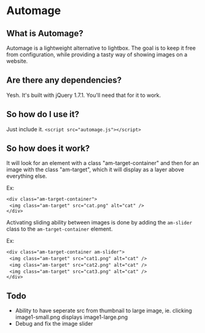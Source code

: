 Automage
========

What is Automage?
-----------------
Automage is a lightweight alternative to lightbox.
The goal is to keep it free from configuration, while providing a tasty way of showing images on a website.

Are there any dependencies?
---------------------------
Yesh. It's built with jQuery 1.7.1. You'll need that for it to work.

So how do I use it?
-------------------
Just include it.
`<script src="automage.js"></script>`

So how does it work?
--------------------------
It will look for an element with a class "am-target-container" and then for an image with the class "am-target", which it will display as a layer above everything else.

Ex:

`<div class="am-target-container">`<br />
&nbsp;&nbsp;`<img class="am-target" src="cat.png" alt="cat" />`<br />
`</div>`

Activating sliding ability between images is done by adding the `am-slider` class to the `am-target-container` element.

Ex:

`<div class="am-target-container am-slider">`<br />
&nbsp;&nbsp;`<img class="am-target" src="cat1.png" alt="cat" />`<br />
&nbsp;&nbsp;`<img class="am-target" src="cat2.png" alt="cat" />`<br />
&nbsp;&nbsp;`<img class="am-target" src="cat3.png" alt="cat" />`<br />
`</div>`

Todo
--------------------------
- Ability to have seperate src from thumbnail to large image, ie. clicking image1-small.png displays image1-large.png
- Debug and fix the image slider
